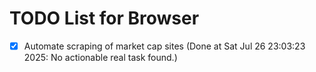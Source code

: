 # TODO List for Browser

- [x] Automate scraping of market cap sites  (Done at Sat Jul 26 23:03:23 2025: No actionable real task found.)